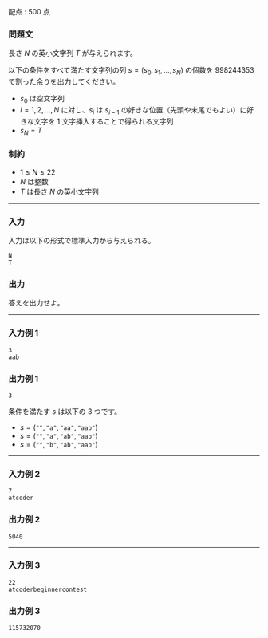 配点 : $500$ 点

### 問題文

長さ $N$ の英小文字列 $T$ が与えられます。

以下の条件をすべて満たす文字列の列 $s=(s_0,s_1,\ldots,s_N)$ の個数を $998244353$ で割った余りを出力してください。

  * $s_0$ は空文字列
  * $i=1,2,\ldots,N$ に対し、$s_{i}$ は $s_{i-1}$ の好きな位置（先頭や末尾でもよい）に好きな文字を $1$ 文字挿入することで得られる文字列
  * $s_N=T$ 



### 制約

  * $1\leq N\leq 22$
  * $N$ は整数
  * $T$ は長さ $N$ の英小文字列



* * *

### 入力

入力は以下の形式で標準入力から与えられる。
    
    
    N
    T

### 出力

答えを出力せよ。

* * *

### 入力例 1
    
    
    3
    aab

### 出力例 1
    
    
    3

条件を満たす $s$ は以下の $3$ つです。

  * $s=(\texttt{""}, \texttt{"a"} ,\texttt{"aa"} ,\texttt{"aab"} )$
  * $s=(\texttt{""}, \texttt{"a"} ,\texttt{"ab"} ,\texttt{"aab"} )$
  * $s=(\texttt{""}, \texttt{"b"} ,\texttt{"ab"} ,\texttt{"aab"} )$



* * *

### 入力例 2
    
    
    7
    atcoder

### 出力例 2
    
    
    5040

* * *

### 入力例 3
    
    
    22
    atcoderbeginnercontest

### 出力例 3
    
    
    115732070